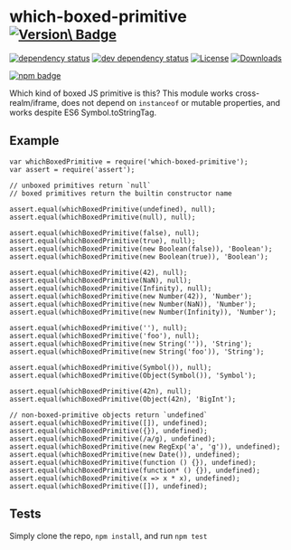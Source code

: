 which-boxed-primitive <sup>[![Version\ Badge](https://versionbadg.es/inspect-js/which-boxed-primitive.svg)](https://npmjs.org/package/which-boxed-primitive)</sup>
==================================================================================================================================================================

[![dependency status](https://david-dm.org/inspect-js/which-boxed-primitive.svg)](https://david-dm.org/inspect-js/which-boxed-primitive) [![dev dependency status](https://david-dm.org/inspect-js/which-boxed-primitive/dev-status.svg)](https://david-dm.org/inspect-js/which-boxed-primitive#info=devDependencies) [![License](https://img.shields.io/npm/l/which-boxed-primitive.svg)](LICENSE) [![Downloads](https://img.shields.io/npm/dm/which-boxed-primitive.svg)](https://npm-stat.com/charts.html?package=which-boxed-primitive)

[![npm badge](https://nodei.co/npm/which-boxed-primitive.png?downloads=true&stars=true)](https://npmjs.org/package/which-boxed-primitive)

Which kind of boxed JS primitive is this? This module works cross-realm/iframe, does not depend on `instanceof` or mutable properties, and works despite ES6 Symbol.toStringTag.

Example
-------

    var whichBoxedPrimitive = require('which-boxed-primitive');
    var assert = require('assert');

    // unboxed primitives return `null`
    // boxed primitives return the builtin constructor name

    assert.equal(whichBoxedPrimitive(undefined), null);
    assert.equal(whichBoxedPrimitive(null), null);

    assert.equal(whichBoxedPrimitive(false), null);
    assert.equal(whichBoxedPrimitive(true), null);
    assert.equal(whichBoxedPrimitive(new Boolean(false)), 'Boolean');
    assert.equal(whichBoxedPrimitive(new Boolean(true)), 'Boolean');

    assert.equal(whichBoxedPrimitive(42), null);
    assert.equal(whichBoxedPrimitive(NaN), null);
    assert.equal(whichBoxedPrimitive(Infinity), null);
    assert.equal(whichBoxedPrimitive(new Number(42)), 'Number');
    assert.equal(whichBoxedPrimitive(new Number(NaN)), 'Number');
    assert.equal(whichBoxedPrimitive(new Number(Infinity)), 'Number');

    assert.equal(whichBoxedPrimitive(''), null);
    assert.equal(whichBoxedPrimitive('foo'), null);
    assert.equal(whichBoxedPrimitive(new String('')), 'String');
    assert.equal(whichBoxedPrimitive(new String('foo')), 'String');

    assert.equal(whichBoxedPrimitive(Symbol()), null);
    assert.equal(whichBoxedPrimitive(Object(Symbol()), 'Symbol');

    assert.equal(whichBoxedPrimitive(42n), null);
    assert.equal(whichBoxedPrimitive(Object(42n), 'BigInt');

    // non-boxed-primitive objects return `undefined`
    assert.equal(whichBoxedPrimitive([]), undefined);
    assert.equal(whichBoxedPrimitive({}), undefined);
    assert.equal(whichBoxedPrimitive(/a/g), undefined);
    assert.equal(whichBoxedPrimitive(new RegExp('a', 'g')), undefined);
    assert.equal(whichBoxedPrimitive(new Date()), undefined);
    assert.equal(whichBoxedPrimitive(function () {}), undefined);
    assert.equal(whichBoxedPrimitive(function* () {}), undefined);
    assert.equal(whichBoxedPrimitive(x => x * x), undefined);
    assert.equal(whichBoxedPrimitive([]), undefined);

Tests
-----

Simply clone the repo, `npm install`, and run `npm test`
